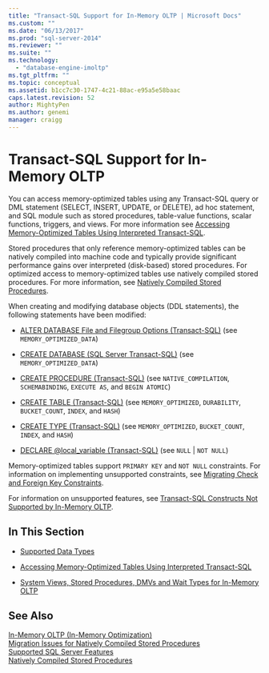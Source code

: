 ```yaml
---
title: "Transact-SQL Support for In-Memory OLTP | Microsoft Docs"
ms.custom: ""
ms.date: "06/13/2017"
ms.prod: "sql-server-2014"
ms.reviewer: ""
ms.suite: ""
ms.technology: 
  - "database-engine-imoltp"
ms.tgt_pltfrm: ""
ms.topic: conceptual
ms.assetid: b1cc7c30-1747-4c21-88ac-e95a5e58baac
caps.latest.revision: 52
author: MightyPen
ms.author: genemi
manager: craigg
---
```

# Transact-SQL Support for In-Memory OLTP
  You can access memory-optimized tables using any Transact-SQL query or DML statement (SELECT, INSERT, UPDATE, or DELETE), ad hoc statement, and SQL module such as stored procedures, table-value functions, scalar functions, triggers, and views. For more information see [Accessing Memory-Optimized Tables Using Interpreted Transact-SQL](accessing-memory-optimized-tables-using-interpreted-transact-sql.md).  
  
 Stored procedures that only reference memory-optimized tables can be natively compiled into machine code and typically provide significant performance gains over interpreted (disk-based) stored procedures. For optimized access to memory-optimized tables use natively compiled stored procedures. For more information, see [Natively Compiled Stored Procedures](natively-compiled-stored-procedures.md).  
  
 When creating and modifying database objects (DDL statements), the following statements have been modified:  
  
-   [ALTER DATABASE File and Filegroup Options &#40;Transact-SQL&#41;](/sql/t-sql/statements/alter-database-transact-sql-file-and-filegroup-options) (see `MEMORY_OPTIMIZED_DATA`)  
  
-   [CREATE DATABASE &#40;SQL Server Transact-SQL&#41;](/sql/t-sql/statements/create-database-sql-server-transact-sql) (see `MEMORY_OPTIMIZED_DATA`)  
  
-   [CREATE PROCEDURE &#40;Transact-SQL&#41;](/sql/t-sql/statements/create-procedure-transact-sql) (see `NATIVE_COMPILATION`, `SCHEMABINDING`, `EXECUTE AS`, and `BEGIN ATOMIC`)  
  
-   [CREATE TABLE &#40;Transact-SQL&#41;](/sql/t-sql/statements/create-table-transact-sql) (see `MEMORY_OPTIMIZED`, `DURABILITY`, `BUCKET_COUNT`, `INDEX`, and `HASH`)  
  
-   [CREATE TYPE &#40;Transact-SQL&#41;](/sql/t-sql/statements/create-type-transact-sql) (see `MEMORY_OPTIMIZED`, `BUCKET_COUNT`, `INDEX`, and `HASH`)  
  
-   [DECLARE @local_variable &#40;Transact-SQL&#41;](/sql/t-sql/language-elements/declare-local-variable-transact-sql) (see `NULL` | `NOT NULL`)  
  
 Memory-optimized tables support `PRIMARY KEY` and `NOT NULL` constraints. For information on implementing unsupported constraints, see [Migrating Check and Foreign Key Constraints](../../database-engine/migrating-check-and-foreign-key-constraints.md).  
  
 For information on unsupported features, see [Transact-SQL Constructs Not Supported by In-Memory OLTP](transact-sql-constructs-not-supported-by-in-memory-oltp.md).  
  
## In This Section  
  
-   [Supported Data Types](supported-data-types-for-in-memory-oltp.md)  
  
-   [Accessing Memory-Optimized Tables Using Interpreted Transact-SQL](accessing-memory-optimized-tables-using-interpreted-transact-sql.md)  
  
-   [System Views, Stored Procedures, DMVs and Wait Types for In-Memory OLTP](../../database-engine/system-views-stored-procedures-dmvs-and-wait-types-for-in-memory-oltp.md)  
  
## See Also  
 [In-Memory OLTP &#40;In-Memory Optimization&#41;](in-memory-oltp-in-memory-optimization.md)   
 [Migration Issues for Natively Compiled Stored Procedures](migration-issues-for-natively-compiled-stored-procedures.md)   
 [Supported SQL Server Features](unsupported-sql-server-features-for-in-memory-oltp.md)   
 [Natively Compiled Stored Procedures](natively-compiled-stored-procedures.md)  
  
  
